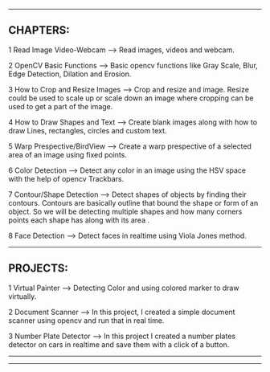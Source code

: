 ------------------------------------------------------------------------------------------------------------------------------------------------------------------------------
CHAPTERS:
------------------------------------------------------------------------------------------------------------------------------------------------------------------------------
                                    

1	Read Image Video-Webcam		  -->           Read images, videos and webcam.

2	OpenCV Basic Functions	    -->           Basic opencv functions like Gray Scale, Blur, Edge Detection, Dilation and Erosion.

3	How to Crop and Resize Images		-->       Crop and resize and image. Resize could be used to scale up or scale down an image where cropping can be used to get a part of the                                            image.

4	How to Draw Shapes and Text		-->         Create blank images along with how to draw Lines, rectangles, circles and custom text.

5	Warp Prespective/BirdView		  -->         Create a warp prespective of a selected area of an image using fixed points.

6	Color Detection		         -->            Detect any color in an image using the HSV space with the help of opencv Trackbars.

7	Contour/Shape Detection		  -->           Detect shapes of objects by finding their contours. Contours are basically outline that bound the shape or form of an object. So                                               we will be detecting multiple shapes and how many corners points each shape has along with its area .

8	Face Detection		        -->             Detect faces in realtime using Viola Jones method.


------------------------------------------------------------------------------------------------------------------------------------------------------------------------------
PROJECTS:
------------------------------------------------------------------------------------------------------------------------------------------------------------------------------

1	Virtual Painter	                -->      	Detecting Color and using colored marker to draw virtually.

2	Document Scanner              -->      	In this project, I created a simple document scanner using opencv and run that in real time.

3	Number Plate Detector         -->      	In this project I created a number plates detector on cars in realtime and save them with a click of a button.

------------------------------------------------------------------------------------------------------------------------------------------------------------------------------
------------------------------------------------------------------------------------------------------------------------------------------------------------------------------
